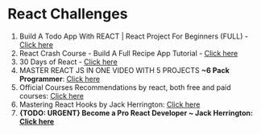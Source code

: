 # React Challenges

1. Build A Todo App With REACT | React Project For Beginners (FULL) - [Click here](https://www.youtube.com/watch?v=pCA4qpQDZD8)
2. React Crash Course - Build A Full Recipe App Tutorial - [Click here](https://www.youtube.com/watch?v=xc4uOzlndAk)
3. 30 Days of React - [Click here](https://github.com/Asabeneh/30-Days-Of-React)
4. MASTER REACT JS IN ONE VIDEO WITH 5 PROJECTS **~6 Pack Programmer**: [Click here](https://www.youtube.com/watch?v=b50zSyLiCYQ)
5. Official Courses Recommendations by react, both free and paid courses: [Click here](https://reactjs.org/community/courses.html)
6. Mastering React Hooks by Jack Herrington: [Click here](https://www.youtube.com/watch?v=zM_ZiSl2n2E)
7. **{TODO: URGENT} Become a Pro React Developer ~ Jack Herrington: [Click here](https://www.youtube.com/playlist?list=PLNqp92_EXZBJs6rKouX5U8-tWJgTLaeKv)**
